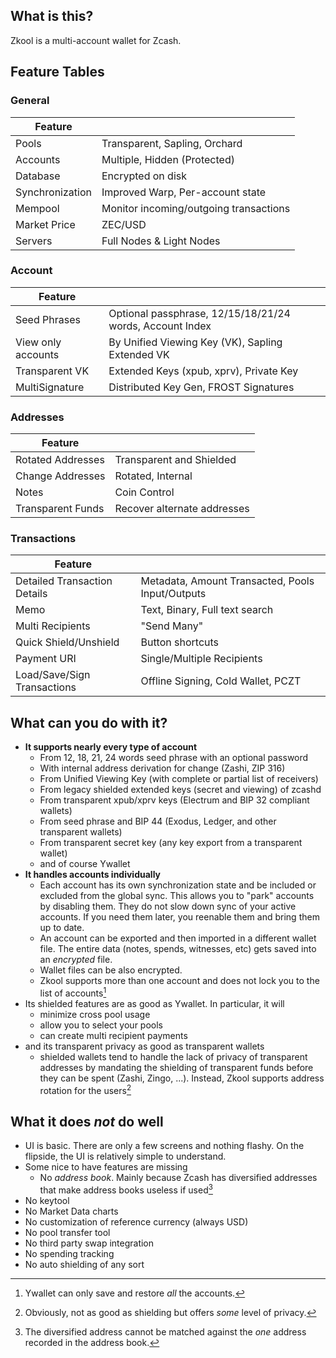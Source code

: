 ## What is this?

Zkool is a multi-account wallet for Zcash.

## Feature Tables

### General

| Feature         |                                        |
|-----------------|----------------------------------------|
| Pools           | Transparent, Sapling, Orchard          |
| Accounts        | Multiple, Hidden (Protected)           |
| Database        | Encrypted on disk                      |
| Synchronization | Improved Warp, Per-account state       |
| Mempool         | Monitor incoming/outgoing transactions |
| Market Price    | ZEC/USD                                |
| Servers         | Full Nodes & Light Nodes               |

### Account
| Feature            |                                                          |
|--------------------|----------------------------------------------------------|
| Seed Phrases       | Optional passphrase, 12/15/18/21/24 words, Account Index |
| View only accounts | By Unified Viewing Key (VK), Sapling Extended VK         |
| Transparent VK     | Extended Keys (xpub, xprv), Private Key                  |
| MultiSignature     | Distributed Key Gen, FROST Signatures                    |

### Addresses
| Feature           |                                        |
|-------------------|----------------------------------------|
| Rotated Addresses | Transparent and Shielded               |
| Change Addresses  | Rotated, Internal                      |
| Notes             | Coin Control                           |
| Transparent Funds | Recover alternate addresses            |

### Transactions
| Feature                      |                                                  |
|------------------------------|--------------------------------------------------|
| Detailed Transaction Details | Metadata, Amount Transacted, Pools Input/Outputs |
| Memo                         | Text, Binary, Full text search                   |
| Multi Recipients             | "Send Many"                                      |
| Quick Shield/Unshield        | Button shortcuts                                 |
| Payment URI                  | Single/Multiple Recipients                       |
| Load/Save/Sign Transactions  | Offline Signing, Cold Wallet, PCZT               |

## What can you do with it?

- **It supports nearly every type of account**
    - From 12, 18, 21, 24 words seed phrase with an optional password
    - With internal address derivation for change (Zashi, ZIP 316)
    - From Unified Viewing Key (with complete or partial list of receivers)
    - From legacy shielded extended keys (secret and viewing) of zcashd
    - From transparent xpub/xprv keys (Electrum and BIP 32 compliant wallets)
    - From seed phrase and BIP 44 (Exodus, Ledger, and other transparent wallets)
    - From transparent secret key (any key export from a transparent wallet)
    - and of course Ywallet
- **It handles accounts individually**
    - Each account has its own synchronization state and be included or
    excluded from the global sync. This allows you to "park" accounts
    by disabling them. They do not slow down sync of your active accounts.
    If you need them later, you reenable them and bring them up to date.
    - An account can be exported and then imported in a different wallet file.
    The entire data (notes, spends, witnesses, etc) gets saved into an
    *encrypted* file.
    - Wallet files can be also encrypted.
    - Zkool supports more than one account and does not lock you to the list of accounts[^1]
- Its shielded features are as good as Ywallet. In particular, it will
    - minimize cross pool usage
    - allow you to select your pools
    - can create multi recipient payments
- and its transparent privacy as good as transparent wallets
    - shielded wallets tend to handle the lack of privacy of
    transparent addresses by mandating the shielding of transparent
    funds before they can be spent (Zashi, Zingo, ...). Instead,
    Zkool supports address rotation for the users[^2]

## What it does *not* do well

- UI is basic. There are only a few screens and nothing flashy.
On the flipside, the UI is relatively simple to understand.
- Some nice to have features are missing
    - No *address book*. Mainly because Zcash has diversified addresses
    that make address books useless if used[^3]
- No keytool
- No Market Data charts
- No customization of reference currency (always USD)
- No pool transfer tool
- No third party swap integration
- No spending tracking
- No auto shielding of any sort

[^1]: Ywallet can only save and restore *all* the accounts.
[^2]: Obviously, not as good as shielding but offers *some* level
of privacy.
[^3]: The diversified address cannot be matched against the *one* address
recorded in the address book.

